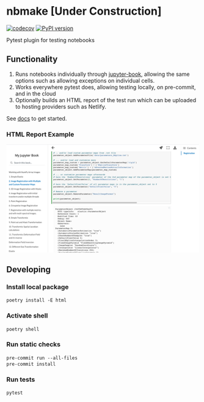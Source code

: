 # nbmake [Under Construction]
[![codecov](https://codecov.io/gh/treebeardtech/nbmake/branch/main/graph/badge.svg?token=9GuDM35FuO)](https://codecov.io/gh/treebeardtech/nbmake)
[![PyPI version](https://badge.fury.io/py/nbmake.svg)](https://badge.fury.io/py/nbmake)

Pytest plugin for testing notebooks

## Functionality

1. Runs notebooks individually through [jupyter-book](https://github.com/executablebooks/jupyter-book), allowing the same options such as allowing exceptions on individual cells.
2. Works everywhere pytest does, allowing testing locally, on pre-commit, and in the cloud
3. Optionally builds an HTML report of the test run which can be uploaded to hosting providers such as Netlify.

See [docs](https://treebeardtech.github.io/nbmake) to get started.

### HTML Report Example

![HTML Report](docs/screen.png)



## Developing

### Install local package
```
poetry install -E html
```

### Activate shell
```
poetry shell
```

### Run static checks
```
pre-commit run --all-files
pre-commit install
```

### Run tests
```
pytest
```

